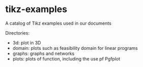 # tikz-examples
A catalog of Tikz examples used in our documents

Directories:
- 3d: plot in 3D
- domain: plots such as feasibility domain for linear programs
- graphs: graphs and networks
- plots: plots of function, including the use pf Pgfplot